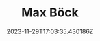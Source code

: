 ---
title: "Max Böck"
category: "IndieWeb & Personal Blogs"
site_url: https://mxb.dev
feed_url: https://mxb.dev/feed.xml
date: 2023-11-29T17:03:35.430186Z
domain: mxb.dev

---